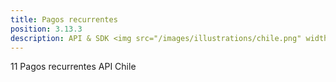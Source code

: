 ```yaml
---
title: Pagos recurrentes
position: 3.13.3
description: API & SDK <img src="/images/illustrations/chile.png" width="50">
---
```


11 Pagos recurrentes API Chile
